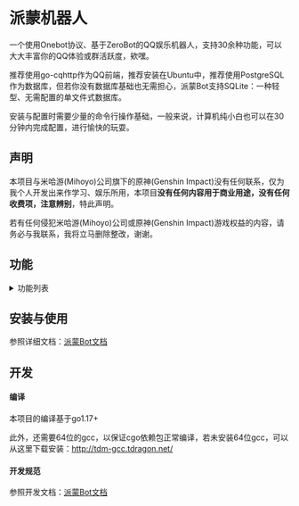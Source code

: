 # 派蒙机器人

一个使用Onebot协议、基于ZeroBot的QQ娱乐机器人，支持30余种功能，可以大大丰富你的QQ体验或群活跃度，欸嘿。

推荐使用go-cqhttp作为QQ前端，推荐安装在Ubuntu中，推荐使用PostgreSQL作为数据库，但若你没有数据库基础也无需担心，派蒙Bot支持SQLite：一种轻型、无需配置的单文件式数据库。

安装与配置时需要少量的命令行操作基础，一般来说，计算机纯小白也可以在30分钟内完成配置，进行愉快的玩耍。

## 声明

本项目与米哈游(Mihoyo)公司旗下的原神(Genshin Impact)没有任何联系，仅为我个人开发出来作学习、娱乐所用，本项目**没有任何内容用于商业用途，没有任何收费项，注意辨别**，特此声明。

若有任何侵犯米哈游(Mihoyo)公司或原神(Genshin Impact)游戏权益的内容，请务必与我联系，我将立马删除整改，谢谢。

## 功能

<details>
<summary>功能列表</summary>

### 基本功能
- [x] 权限管理与鉴权
- [x] 功能开关与封(解)禁
- [x] 加群\好友申请事件处理\推送
- [x] 帮助
- [x] 功能CD限流
- [x] 用户昵称系统

### 一般功能
- [x] 联系管理员
- [x] 复读
- [x] 自检
- [x] 功能使用统计(可分人分日)
- [x] 回复撤回消息

### 原神相关
- [x] 今日可肝素材查询
- [ ] 模拟抽卡

### 群功能
- [x] 设置入群欢迎

### 小游戏
- [ ] 看图猜成语

### 实用工具
- [x] 任意语种翻译(甚至文言文)
- [x] 纯小写缩写翻译(nbnhhsh)
- [ ] 搜梗
- [x] 识图搜番
- [x] 疫情查询
- [x] 短链接还原
- [ ] ~~短链接生成~~(防止滥用，暂不提供)

### 好康的
- [ ] 涩图
- [ ] coser

</details>

## 安装与使用

参照详细文档：[派蒙Bot文档](https://richeyjang.github.io/PaimengBot)

## 开发

#### 编译

本项目的编译基于go1.17+

此外，还需要64位的gcc，以保证cgo依赖包正常编译，若未安装64位gcc，可以从这里下载安装：http://tdm-gcc.tdragon.net/

#### 开发规范

参照开发文档：[派蒙Bot文档](https://richeyjang.github.io/PaimengBot)